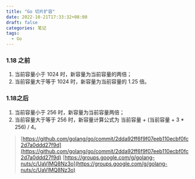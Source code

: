 ```yaml
---
title: "Go 切片扩容"
date: 2022-10-21T17:33:32+08:00
draft: false
categories: 笔记
tags: 
  - Go
---
```


### 1.18 之前

1. 当前容量小于 1024 时，新容量为当前容量的两倍；
2. 当前容量大于等于 1024 时，新容量为当前容量的 1.25 倍。

### 1.18之后

1. 当前容量小于 256 时，新容量为当前容量两倍；
2. 当前容量大于等于 256 时，新容量计算公式为 当前容量 + (当前容量 + 3 * 256) / 4。

> [https://github.com/golang/go/commit/2dda92ff6f9f07eeb110ecbf0fc2d7a0ddd27f9d](https://github.com/golang/go/commit/2dda92ff6f9f07eeb110ecbf0fc2d7a0ddd27f9d)
> [https://groups.google.com/g/golang-nuts/c/UaVlMQ8Nz3o](https://groups.google.com/g/golang-nuts/c/UaVlMQ8Nz3o)
